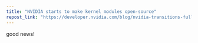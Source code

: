 ```yaml
---
title: "NVIDIA starts to make kernel modules open-source"
repost_link: "https://developer.nvidia.com/blog/nvidia-transitions-fully-towards-open-source-gpu-kernel-modules/"
---
```


good news!
